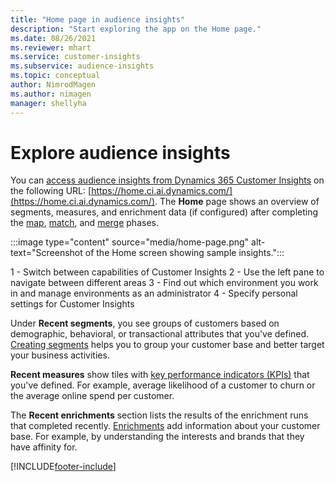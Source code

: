 ```yaml
---
title: "Home page in audience insights"
description: "Start exploring the app on the Home page."
ms.date: 08/26/2021
ms.reviewer: mhart
ms.service: customer-insights
ms.subservice: audience-insights
ms.topic: conceptual
author: NimrodMagen
ms.author: nimagen
manager: shellyha
---
```


# Explore audience insights

You can [access audience insights from Dynamics 365 Customer Insights](https://home.ci.ai.dynamics.com/) on the following URL: [https://home.ci.ai.dynamics.com/](https://home.ci.ai.dynamics.com/).
The **Home** page shows an overview of segments, measures, and enrichment data (if configured) after completing the [map](map-entities.md), [match](match-entities.md), and [merge](merge-entities.md) phases.

:::image type="content" source="media/home-page.png" alt-text="Screenshot of the Home screen showing sample insights.":::

1 - Switch between capabilities of Customer Insights
2 - Use the left pane to navigate between different areas
3 - Find out which environment you work in and manage environments as an administrator
4 - Specify personal settings for Customer Insights

Under **Recent segments**, you see groups of customers based on demographic, behavioral, or transactional attributes that you've defined. [Creating segments](segments.md) helps you to group your customer base and better target your business activities.

**Recent measures** show tiles with [key performance indicators (KPIs)](measures.md) that you've defined. For example, average likelihood of a customer to churn or the average online spend per customer.

The **Recent enrichments** section lists the results of the enrichment runs that completed recently. [Enrichments](enrichment-hub.md) add information about your customer base. For example, by understanding the interests and brands that they have affinity for.

[!INCLUDE[footer-include](../includes/footer-banner.md)]